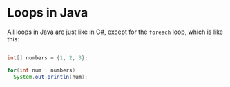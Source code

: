 # Loops in Java

All loops in Java are just like in C#, except for the `foreach` loop, which is like this:

```java

int[] numbers = {1, 2, 3};

for(int num : numbers)
  System.out.println(num);

```
